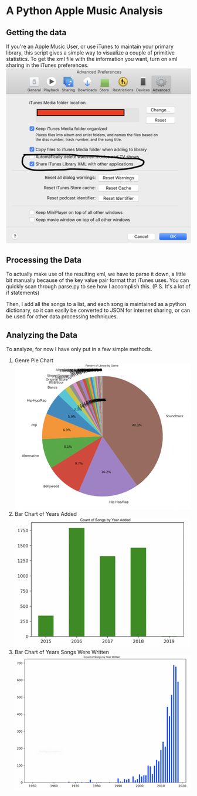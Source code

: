 # A Python Apple Music Analysis
## Getting the data
If you're an Apple Music User, or use iTunes to maintain your primary library, this script gives a simple way to visualize a couple of primitive statistics. To get the xml file with the information you want, turn on xml sharing in the iTunes preferences.
![iTunes](./itunes.png "iTunes Preferences")

## Processing the Data
To actually make use of the resulting xml, we have to parse it down, a little bit manually because of the key value pair format that iTunes uses. You can quickly scan through parse.py to see how I accomplish this. (P.S. It's a lot of if statements)

Then, I add all the songs to a list, and each song is maintained as a python dictionary, so it can easily be converted to JSON for internet sharing, or can be used for other data processing techniques.

## Analyzing the Data
To analyze, for now I have only put in a few simple methods.
1) Genre Pie Chart
![Genre](./genre_pie.png "Genres")
2) Bar Chart of Years Added
![Years Added](./years_added.png "Years Added")
3) Bar Chart of Years Songs Were Written
![Years Written](./years_made.png "Years Made")
